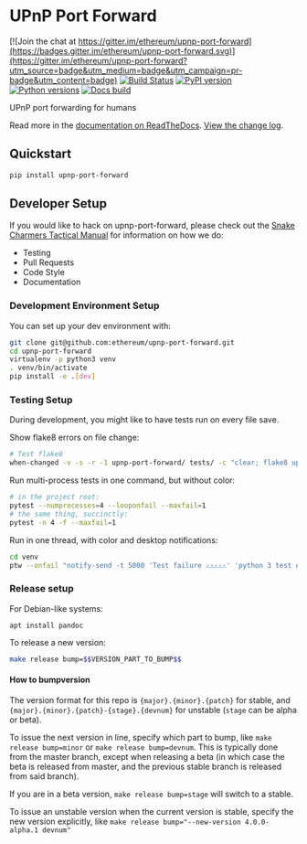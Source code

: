 # UPnP Port Forward

[![Join the chat at https://gitter.im/ethereum/upnp-port-forward](https://badges.gitter.im/ethereum/upnp-port-forward.svg)](https://gitter.im/ethereum/upnp-port-forward?utm_source=badge&utm_medium=badge&utm_campaign=pr-badge&utm_content=badge)
[![Build Status](https://circleci.com/gh/ethereum/upnp-port-forward.svg?style=shield)](https://circleci.com/gh/ethereum/upnp-port-forward)
[![PyPI version](https://badge.fury.io/py/upnp-port-forward.svg)](https://badge.fury.io/py/upnp-port-forward)
[![Python versions](https://img.shields.io/pypi/pyversions/upnp-port-forward.svg)](https://pypi.python.org/pypi/upnp-port-forward)
[![Docs build](https://readthedocs.org/projects/upnp-port-forward/badge/?version=latest)](http://upnp-port-forward.readthedocs.io/en/latest/?badge=latest)
   

UPnP port forwarding for humans

Read more in the [documentation on ReadTheDocs](https://upnp-port-forward.readthedocs.io/). [View the change log](https://upnp-port-forward.readthedocs.io/en/latest/releases.html).

## Quickstart

```sh
pip install upnp-port-forward
```

## Developer Setup

If you would like to hack on upnp-port-forward, please check out the [Snake Charmers
Tactical Manual](https://github.com/ethereum/snake-charmers-tactical-manual)
for information on how we do:

- Testing
- Pull Requests
- Code Style
- Documentation

### Development Environment Setup

You can set up your dev environment with:

```sh
git clone git@github.com:ethereum/upnp-port-forward.git
cd upnp-port-forward
virtualenv -p python3 venv
. venv/bin/activate
pip install -e .[dev]
```

### Testing Setup

During development, you might like to have tests run on every file save.

Show flake8 errors on file change:

```sh
# Test flake8
when-changed -v -s -r -1 upnp-port-forward/ tests/ -c "clear; flake8 upnp-port-forward tests && echo 'flake8 success' || echo 'error'"
```

Run multi-process tests in one command, but without color:

```sh
# in the project root:
pytest --numprocesses=4 --looponfail --maxfail=1
# the same thing, succinctly:
pytest -n 4 -f --maxfail=1
```

Run in one thread, with color and desktop notifications:

```sh
cd venv
ptw --onfail "notify-send -t 5000 'Test failure ⚠⚠⚠⚠⚠' 'python 3 test on upnp-port-forward failed'" ../tests ../upnp-port-forward
```

### Release setup

For Debian-like systems:
```
apt install pandoc
```

To release a new version:

```sh
make release bump=$$VERSION_PART_TO_BUMP$$
```

#### How to bumpversion

The version format for this repo is `{major}.{minor}.{patch}` for stable, and
`{major}.{minor}.{patch}-{stage}.{devnum}` for unstable (`stage` can be alpha or beta).

To issue the next version in line, specify which part to bump,
like `make release bump=minor` or `make release bump=devnum`. This is typically done from the
master branch, except when releasing a beta (in which case the beta is released from master,
and the previous stable branch is released from said branch).

If you are in a beta version, `make release bump=stage` will switch to a stable.

To issue an unstable version when the current version is stable, specify the
new version explicitly, like `make release bump="--new-version 4.0.0-alpha.1 devnum"`
